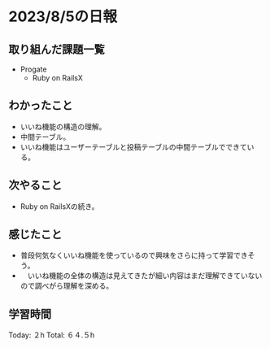 # 2023/8/5の日報
## 取り組んだ課題一覧
* Progate
   * Ruby on RailsX
## わかったこと
* いいね機能の構造の理解。
* 中間テーブル。
* いいね機能はユーザーテーブルと投稿テーブルの中間テーブルでできている。
## 次やること
* Ruby on RailsXの続き。
## 感じたこと
* 普段何気なくいいね機能を使っているので興味をさらに持って学習できそう。
* 　いいね機能の全体の構造は見えてきたが細い内容はまだ理解できていないので調べがら理解を深める。
  
## 学習時間
Today: ２h
Total: ６４.５h
